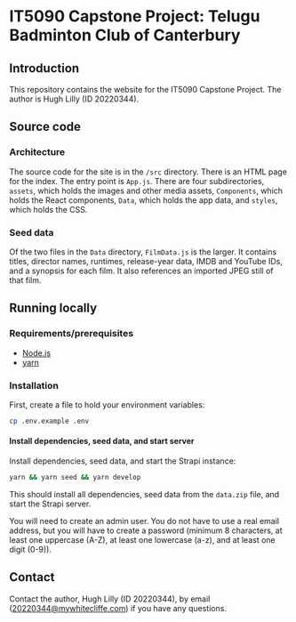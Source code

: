 # IT5090 Capstone Project: Telugu Badminton Club of Canterbury

## Introduction

This repository contains the website for the IT5090 Capstone Project. The author is Hugh Lilly (ID 20220344).

## Source code

### Architecture

The source code for the site is in the `/src` directory. There is an HTML page for the index. The entry point is `App.js`. There are four subdirectories, `assets`, which holds the images and other media assets, `Components`, which holds the React components, `Data`, which holds the app data, and `styles`, which holds the CSS.

### Seed data

Of the two files in the `Data` directory, `FilmData.js` is the larger. It contains titles, director names, runtimes, release-year data, IMDB and YouTube IDs, and a synopsis for each film. It also references an imported JPEG still of that film.

## Running locally

### Requirements/prerequisites

- [Node.js](https://nodejs.org/en/)
- [yarn](https://yarnpkg.com)

### Installation

First, create a file to hold your environment variables:

```bash
cp .env.example .env
```

#### Install dependencies, seed data, and start server

Install dependencies, seed data, and start the Strapi instance:

```bash
yarn && yarn seed && yarn develop
```

This should install all dependencies, seed data from the `data.zip` file, and start the Strapi server.

You will need to create an admin user. You do not have to use a real email address, but you will have to create a password (minimum 8 characters, at least one uppercase (A-Z), at least one lowercase (a-z), and at least one digit (0-9)).

## Contact

Contact the author, Hugh Lilly (ID 20220344), by email (20220344@mywhitecliffe.com) if you have any questions.
